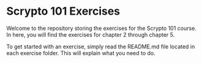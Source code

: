 # Scrypto 101 Exercises
Welcome to the repository storing the exercises for the Scrypto 101 course. In here, you will find the exercises for chapter 2 through chapter 5.

To get started with an exercise, simply read the README.md file located in each exercise folder. This will explain what you need to do.